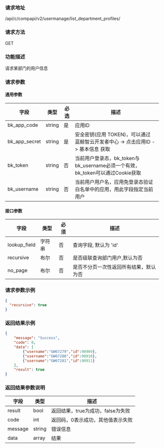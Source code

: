 
### 请求地址

/api/c/compapi/v2/usermanage/list_department_profiles/



### 请求方法

GET


### 功能描述

请求某部门的用户信息

### 请求参数


#### 通用参数

| 字段 | 类型 | 必选 |  描述 |
|-----------|------------|--------|------------|
| bk_app_code  |  string    | 是 | 应用ID     |
| bk_app_secret|  string    | 是 | 安全密钥(应用 TOKEN)，可以通过 蓝鲸智云开发者中心 -&gt; 点击应用ID -&gt; 基本信息 获取 |
| bk_token     |  string    | 否 | 当前用户登录态，bk_token与bk_username必须一个有效，bk_token可以通过Cookie获取 |
| bk_username  |  string    | 否 | 当前用户用户名，应用免登录态验证白名单中的应用，用此字段指定当前用户 |


#### 接口参数 

|  字段     |  类型      |  必须  |  描述      |
|-----------|------------|--------|------------|
| lookup_field | 字符串 | 否 | 查询字段, 默认为 'id' |
| recursive | 布尔 | 否 | 是否级联查询部门用户,默认为否 |
| no_page | 布尔 | 否 | 是否不分页一次性返回所有结果，默认为否 |



### 请求参数示例

``` json
{
  "recursive": true
}
```

### 返回结果示例

```json
{
    "message": "Success",
    "code": 0,
    "data": [
        {"username":"GW67279","id":90909},
        {"username":"GW67280","id":90910},
        {"username":"GW67281","id":90911}
    ],
    "result": true
}
```

### 返回结果参数说明

| 字段      | 类型     | 描述      |
|-----------|-----------|-----------|
|result| bool | 返回结果，true为成功，false为失败 |
|code|int|返回码，0表示成功，其他值表示失败|
|message|string|错误信息|
|data| array| 结果 |